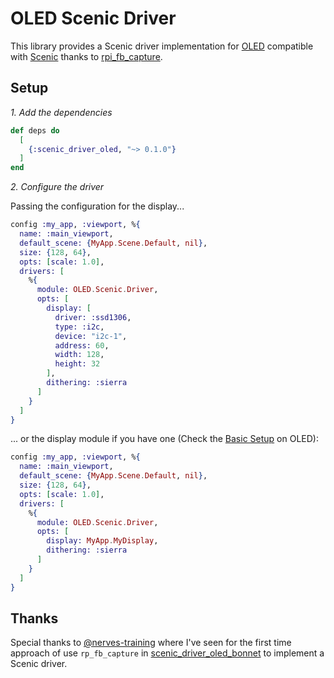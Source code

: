 # OLED Scenic Driver

This library provides a Scenic driver implementation for [OLED](https://github.com/pappersverk/oled) compatible with [Scenic](https://github.com/boydm/scenic) thanks to [rpi_fb_capture](https://github.com/fhunleth/rpi_fb_capture).

## Setup

*1. Add the dependencies*

```elixir
def deps do
  [
    {:scenic_driver_oled, "~> 0.1.0"}
  ]
end
```

*2. Configure the driver*

Passing the configuration for the display...

```elixir
config :my_app, :viewport, %{
  name: :main_viewport,
  default_scene: {MyApp.Scene.Default, nil},
  size: {128, 64},
  opts: [scale: 1.0],
  drivers: [
    %{
      module: OLED.Scenic.Driver,
      opts: [
        display: [
          driver: :ssd1306,
          type: :i2c,
          device: "i2c-1",
          address: 60,
          width: 128,
          height: 32
        ],
        dithering: :sierra
      ]
    }
  ]
}
```


... or the display module if you have one (Check the [Basic Setup](https://github.com/pappersverk/oled#basic-setup) on OLED):

```elixir
config :my_app, :viewport, %{
  name: :main_viewport,
  default_scene: {MyApp.Scene.Default, nil},
  size: {128, 64},
  opts: [scale: 1.0],
  drivers: [
    %{
      module: OLED.Scenic.Driver,
      opts: [
        display: MyApp.MyDisplay,
        dithering: :sierra
      ]
    }
  ]
}

```

## Thanks

Special thanks to [@nerves-training](https://github.com/nerves-training) where I've seen for the first time approach of use `rp_fb_capture` in [scenic_driver_oled_bonnet](https://github.com/nerves-training/scenic_driver_oled_bonnet) to implement a Scenic driver.


